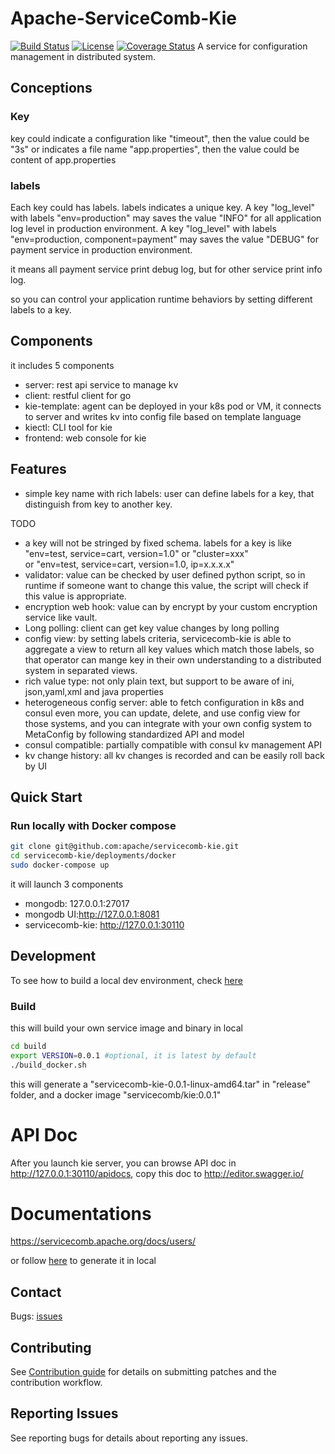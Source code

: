 # Apache-ServiceComb-Kie 

[![Build Status](https://travis-ci.org/apache/servicecomb-kie.svg?branch=master)](https://travis-ci.org/apache/servicecomb-kie?branch=master) 
[![License](https://img.shields.io/badge/license-Apache%202-4EB1BA.svg)](https://www.apache.org/licenses/LICENSE-2.0.html)
[![Coverage Status](https://coveralls.io/repos/github/apache/servicecomb-kie/badge.svg?branch=master)](https://coveralls.io/github/apache/servicecomb-kie?branch=master)
A service for configuration management in distributed system.

## Conceptions

### Key
key could indicate a configuration like "timeout",
then the value could be "3s"
or indicates a file name "app.properties", 
then the value could be content of app.properties

### labels
Each key could has labels. labels indicates a unique key.
A key "log_level" with labels "env=production" 
may saves the value "INFO" for all application log level in production environment.
A key "log_level" with labels "env=production, component=payment" 
may saves the value "DEBUG" for payment service in production environment.

it means all payment service print debug log, but for other service print info log.

so you can control your application runtime behaviors 
by setting different labels to a key.

## Components
it includes 5 components

- server: rest api service to manage kv
- client: restful client for go
- kie-template: agent can be deployed in your k8s pod 
or VM, it connects to server and writes kv into config file 
based on template language
- kiectl: CLI tool for kie
- frontend: web console for kie

## Features
- simple key name with rich labels: user can define labels for a key, 
that distinguish from key to another key.  

TODO

- a key will not be stringed by fixed schema. 
labels for a key is like "env=test, service=cart, version=1.0" or "cluster=xxx"  
or "env=test, service=cart, version=1.0, ip=x.x.x.x"
- validator: value can be checked by user defined python script, 
so in runtime if someone want to change this value, 
the script will check if this value is appropriate.
- encryption web hook: value can by encrypt 
by your custom encryption service like vault.
- Long polling: client can get key value changes by long polling
- config view: by setting labels criteria, servicecomb-kie 
is able to aggregate a view to return all key values which match those labels, 
so that operator can mange key in their own understanding 
to a distributed system in separated views.
- rich value type: not only plain text, but support to be aware of ini, json,yaml,xml and java properties
- heterogeneous config server: able to fetch configuration in k8s and consul 
 even more, you can update, delete, 
 and use config view for those systems, 
 and you can integrate with your own config system to MetaConfig by 
 following standardized API and model
- consul compatible: partially compatible with consul kv management API
- kv change history: all kv changes is recorded and can be easily roll back by UI
## Quick Start

### Run locally with Docker compose

```bash
git clone git@github.com:apache/servicecomb-kie.git
cd servicecomb-kie/deployments/docker
sudo docker-compose up
```
it will launch 3 components 
- mongodb: 127.0.0.1:27017
- mongodb UI:http://127.0.0.1:8081
- servicecomb-kie: http://127.0.0.1:30110


## Development
To see how to build a local dev environment, check [here](examples/dev)

### Build
this will build your own service image and binary in local
```bash
cd build
export VERSION=0.0.1 #optional, it is latest by default
./build_docker.sh
```

this will generate a "servicecomb-kie-0.0.1-linux-amd64.tar" in "release" folder,
and a docker image "servicecomb/kie:0.0.1"

# API Doc
After you launch kie server, you can browse API doc in http://127.0.0.1:30110/apidocs, 
copy this doc to http://editor.swagger.io/
# Documentations
https://servicecomb.apache.org/docs/users/

or follow [here](docs/README.md) to generate it in local

## Contact

Bugs: [issues](https://issues.apache.org/jira/browse/SCB)

## Contributing

See [Contribution guide](http://servicecomb.apache.org/developers/contributing) for details on submitting patches and the contribution workflow.

## Reporting Issues

See reporting bugs for details about reporting any issues.
